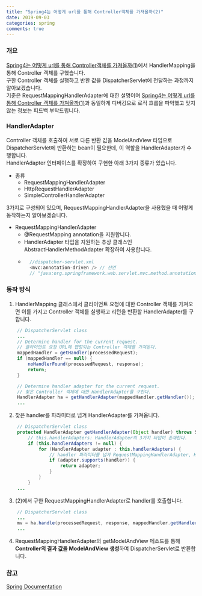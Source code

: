 ```yaml
---
title: "Spring4는 어떻게 url를 통해 Controller객체를 가져올까(2)"
date: 2019-09-03
categories: spring
comments: true
---
```


### 개요
[Spring4는 어떻게 url를 통해 Controller객체를 가져올까(1)](https://rerewww.github.io/spring/spring-handler-mapping/)에서 HandlerMapping을 통해 Controller 객체를 구했습니다.  
구한 Controller 객체를 실행하고 반환 값을 DispatcherServlet에 전달하는 과정까지 알아보겠습니다.  
기준은 RequestMappingHandlerAdapter에 대한 설명이며 [Spring4는 어떻게 url를 통해 Controller 객체를 가져올까(1)](https://rerewww.github.io/spring/spring-handler-mapping/)과 동일하게 디버깅으로 로직 흐름을 파악했고 맞지 않는 정보는 피드백 부탁드립니다.

### HandlerAdapter
Controller 객체를 호출하여 서로 다른 반환 값을 ModelAndView 타입으로 DispatcherServlet에 반환하는 bean이 필요한데, 이 역할을 HandlerAdapter가 수행합니다.  
HandlerAdapter 인터페이스를 확장하여 구현한 아래 3가지 종류가 있습니다.

- 종류
	- RequestMappingHandlerAdapter
    - HttpRequestHandlerAdapter
    - SimpleControllerHandlerAdapter

3가지로 구성되어 있으며, RequestMappingHandlerAdapter을 사용했을 때 어떻게 동작하는지 알아보겠습니다.
- RequestMappingHandlerAdapter
    - @RequestMapping annotation을 지원합니다.
    - HandlerAdapter 타입을 지원하는 추상 클래스인 AbstractHandlerMethodAdapter 확장하여 사용합니다.  
    - ```java
        //dispatcher-servlet.xml
        <mvc:annotation-driven /> // 선언
        // "java:org.springframework.web.servlet.mvc.method.annotation.RequestMappingHandlerAdapter" 사용합니다.
      ```

### 동작 방식
1. HandlerMapping 클래스에서 클라이언트 요청에 대한 Controller 객체를 가져오면 이를 가지고 Controller 객체를 실행하고 리턴을 반환할 HandlerAdapter를 구합니다.
```java
	// DispatcherServlet class
	...
	// Determine handler for the current request.
	// 클라이언트 요청 URL에 맵핑되는 Controller 객체를 가져온다. 
	mappedHandler = getHandler(processedRequest);
	if (mappedHandler == null) {
		noHandlerFound(processedRequest, response);
		return;
	}

	// Determine handler adapter for the current request.
	// 찾은 Controller 객체에 대한 HandlerAdapter를 구한다.
	HandlerAdapter ha = getHandlerAdapter(mappedHandler.getHandler());
	...
```
2. 찾은 handler를 파라미터로 넘겨 HandlerAdapter를 가져옵니다.  
```java
	// DispatcherServlet class
	protected HandlerAdapter getHandlerAdapter(Object handler) throws ServletException {
		// this.handlerAdapters: HandlerAdapter의 3가지 타입이 존재한다.
		if (this.handlerAdapters != null) {
			for (HandlerAdapter adapter : this.handlerAdapters) {
				// handler 파라미터를 넘겨 RequestMappingHandlerAdapter, HttpRequestHandlerAdapter, SimpleControllerHandlerAdapter 중 지원하는 adapter를 반환한다.
				if (adapter.supports(handler)) {
					return adapter;
				}
			}
		}
	...
```
3. (2)에서 구한 RequestMappingHandlerAdapter로 handler를 호출합니다.
```java
	// DispatcherServlet class
	...
	mv = ha.handle(processedRequest, response, mappedHandler.getHandler());
	...
```
4. RequestMappingHandlerAdapter의 getModelAndView 메소드를 통해 **Controller의 결과 값을 ModelAndView 생성**하여 DispatcherServlet로 반환합니다.

### 참고
[Spring Documentation](https://spring.io/docs)